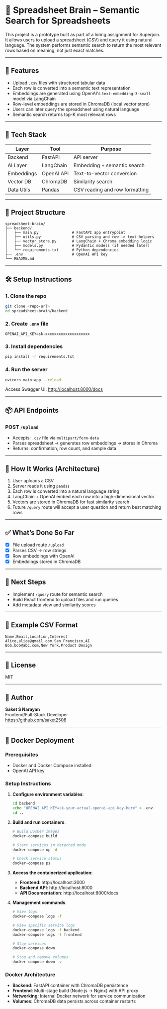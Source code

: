 # 🧠 Spreadsheet Brain – Semantic Search for Spreadsheets

This project is a prototype built as part of a hiring assignment for Superjoin. It allows users to upload a spreadsheet (CSV) and query it using natural language. The system performs semantic search to return the most relevant rows based on meaning, not just exact matches.

---

## 🚀 Features

- Upload `.csv` files with structured tabular data
- Each row is converted into a semantic text representation
- Embeddings are generated using OpenAI's `text-embedding-3-small` model via LangChain
- Row-level embeddings are stored in ChromaDB (local vector store)
- Users can later query the spreadsheet using natural language
- Semantic search returns top-K most relevant rows

---

## 🧱 Tech Stack

| Layer      | Tool       | Purpose                        |
| ---------- | ---------- | ------------------------------ |
| Backend    | FastAPI    | API server                     |
| AI Layer   | LangChain  | Embedding + semantic search    |
| Embeddings | OpenAI API | Text-to-vector conversion      |
| Vector DB  | ChromaDB   | Similarity search              |
| Data Utils | Pandas     | CSV reading and row formatting |

---

## 📁 Project Structure

```
spreadsheet-brain/
├── backend/
│   ├── main.py               # FastAPI app entrypoint
│   ├── utils.py              # CSV parsing and row -> text helpers
│   ├── vector_store.py       # LangChain + Chroma embedding logic
│   ├── models.py             # Pydantic models (if needed later)
│   └── requirements.txt      # Python dependencies
├── .env                      # OpenAI API key
└── README.md
```

---

## 🛠️ Setup Instructions

### 1. Clone the repo

```bash
git clone <repo-url>
cd spreadsheet-brain/backend
```

### 2. Create `.env` file

```env
OPENAI_API_KEY=sk-xxxxxxxxxxxxxxxxxxxx
```

### 3. Install dependencies

```bash
pip install -r requirements.txt
```

### 4. Run the server

```bash
uvicorn main:app --reload
```

Access Swagger UI: [http://localhost:8000/docs](http://localhost:8000/docs)

---

## 📦 API Endpoints

### POST `/upload`

- Accepts: `.csv` file via `multipart/form-data`
- Parses spreadsheet → generates row embeddings → stores in Chroma
- Returns: confirmation, row count, and sample data

---

## 🧠 How It Works (Architecture)

1. User uploads a CSV
2. Server reads it using `pandas`
3. Each row is converted into a natural language string
4. LangChain + OpenAI embed each row into a high-dimensional vector
5. Vectors are stored in ChromaDB for fast similarity search
6. Future `/query` route will accept a user question and return best matching rows

---

## ✅ What’s Done So Far

- [x] File upload route `/upload`
- [x] Parses CSV → row strings
- [x] Row embeddings with OpenAI
- [x] Embeddings stored in ChromaDB

---

## 🚧 Next Steps

- Implement `/query` route for semantic search
- Build React frontend to upload files and run queries
- Add metadata view and similarity scores

---

## 🧪 Example CSV Format

```csv
Name,Email,Location,Interest
Alice,alice@gmail.com,San Francisco,AI
Bob,bob@abc.com,New York,Product Design
```

---

## 📜 License

MIT

---

## 🙌 Author

**Saket S Narayan**  
Frontend/Full-Stack Developer  
https://github.com/saket2508

---

## 🐳 Docker Deployment

### Prerequisites
- Docker and Docker Compose installed
- OpenAI API key

### Setup Instructions

1. **Configure environment variables**:
   ```bash
   cd backend
   echo "OPENAI_API_KEY=sk-your-actual-openai-api-key-here" > .env
   cd ..
   ```

2. **Build and run containers**:
   ```bash
   # Build Docker images
   docker-compose build

   # Start services in detached mode
   docker-compose up -d

   # Check service status
   docker-compose ps
   ```

3. **Access the containerized application**:
   - **Frontend**: http://localhost:3000
   - **Backend API**: http://localhost:8000
   - **API Documentation**: http://localhost:8000/docs

4. **Management commands**:
   ```bash
   # View logs
   docker-compose logs -f

   # View specific service logs
   docker-compose logs -f backend
   docker-compose logs -f frontend

   # Stop services
   docker-compose down

   # Stop and remove volumes
   docker-compose down -v
   ```

### Docker Architecture
- **Backend**: FastAPI container with ChromaDB persistence
- **Frontend**: Multi-stage build (Node.js → Nginx) with API proxy
- **Networking**: Internal Docker network for service communication
- **Volumes**: ChromaDB data persists across container restarts
